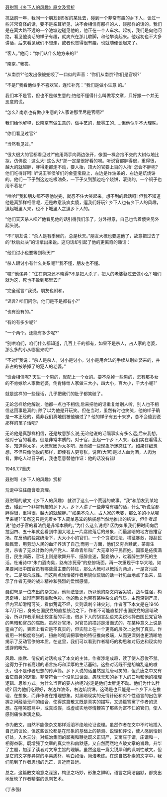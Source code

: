 [聂绀弩《乡下人的风趣》原文及赏析](https://www.vrrw.net/wx/9098.html)

抗战前一年，我同一个朋友到S省的某处去，碰到一个非常有趣的乡下人，谈过一些非常奇怪的话，要不是亲耳听见，决不会相信有那样的人，谈那样的话的。我们是在离大路不远的一个池塘边碰见他的，他正在一个人车水。起初，我们是向他问路，看见他谈话的样子有趣，就爽兴在那儿歇脚，和他攀谈起来。他起初也不大多讲话，后来看见我们不想走，或者也觉得很有趣，也就随便谈起来了。



“客人，”他问：“你们从什么地方来的?”

“南京。”我答。

“从南京?”他发出像被蛇咬了一口似的声音：“你们从南京?你们是官呗?”

“不是!”我看他似乎不喜欢官，连忙补充：“我们是做小生意 的。”

我们本不是官，但也不是做生意的;怕他不懂得什么叫做写文章，只好撒一个并无恶意的谎。

“怎么? 南京也有做小生意的?人家讲那里尽是官啊?”

我们给他解释，说南京有做生意的，做手艺的，赶零工的……但他似乎不大理睬。

“你们看见过官?”

“当然看见过。”

“很大很大的官都看见过?”他用两手向两边张开，像围一棵合抱不交的大树似地比拟，仿佛说：这么大! 这么大!“那一定是很好看的呗。听说官都胖得很，重得很，越大的就越胖，胖得走都走不动，要人抬，顶大的官要上百的人抬! 怎会不胖呢? 他们吃得好呵! 听说王爷侯爷们的金銮宝殿上，左边是炸油条的，右边是炕烧饼的。他们一下子到这边吃根油条，一下子又到那边吃个烧饼，滚烫的，一个铜子也用不着花!”

“哈哈!”我和朋友都不等他说完，就忍不住大笑起来。想不到的趣话呀! 但我不知道他是真那样相信呢，还是故意装疯卖傻，逗我们好玩? 乡下人也有乡下人的风趣，逗起城里人来，也不下城里人之逗乡下人的。

“他们天天杀人呗?”他看见他的话引得我们乐了，分外得意，自己也含着傻笑另外起头说。

“不!”朋友说：“杀人是有季候的。总是秋天。”朋友大概也要逗他了，故意把过去了的“秋后处决”的话拿出来说。这句话却引起了他的更离奇的趣话：

“他们讨小也要等到秋天?”

“杀人跟讨小有什么关系呢?”我不懂，朋友也不懂。

“噫!”他诧异：“住在南京还不晓得?不是把人杀了，把人的老婆娶过去做小么? 咱们就为这，死也不敢到那里去!”

“完全谣言!”我说。朋友也附和。

“谣言? 咱们问你，他们是不是都有小?”

“也有没有的。”

“有的有多少呢?”

“一个两个。还能有多少呢?”

“别哄咱们，咱们什么都知道，几百上千的都有，如果不是杀人，占人家的老婆，那么多的小从哪里来呢?”

“不对!”我说：“杀人是杀人，讨小是讨小。讨小是用合法的手续从别处娶来的，并非占的被杀掉了的犯人的老婆。”

“谁会相信呢? 天生一个男的，就配上一个女的。要不杀掉一些男的，怎有那多女的不肯嫁给人家做老婆，倒肯嫁给人家做三大小，四大小，百大小，千大小呢?”

就是这样的一些怪话，几乎把我们的肚子都笑破了。

无论怎样给他解说，他都一点也不相信;后来把他的话重复给别人听，别人也不相信这回事是真的; 除了以为他是开玩笑。但在当时，虽然有时也笑笑，他的样子确是一本正经的，莫非我们真地倒被他骗过了? 他的样子有五十来岁，总不会傻到说那样的孩子话吧?

无论他是真那样相信，还是故意那么说;无论他说的话隔事实有多么远;后来我想，他对于官的看法，倒是非常本质的。对于官，比起一个乡下人来，我们实在看得太多，知道得太多，大概就因为太多吧，反而被一些现象所迷惑住了。如果仔细想想，不但只像他说的那样，即使有人更夸张，说官(大官)是以人血为酒，人肉为肴，靠吃人过日子的，我也愿意替他作证：他的话没有错!

1946.7.7重庆

聂绀弩《乡下人的风趣》赏析

荒诞中往往蕴含着真理。

聂绀弩的散文《乡下人的风趣》 就讲了这么一个荒诞的故事。“我”和朋友到某地去，碰到一个非常有趣的乡下人，乡下人讲了一些非常有趣的话，什么“听说官都胖得很，重得很，越大的就越胖。”“如果不杀人，占人家的老婆，那么多的小从哪里来呢?”虽然这只是凭着乡下人简单愚笨的脑袋想当然地推出的结论，但作者却说“他对于官的看法倒是非常本质的。”为什么这么说呢? 因为如果我们把时间向后拉回四、五十年就会看到中国大地上一片腐败落后的景象，而最黑暗的地方首推官场。在反动的独裁统治下，大大小小的官们，一个个贪赃枉法、横征暴敛，搜刮民脂民膏，用劳动人民的血汗养活了自己;而另一方面，他们又穷兵黩武，茶毒生灵，杀害了无以计数的共产党人、革命青年和广大无辜的平民百姓。国家是疮痍满目，民生凋蔽，官场上则是歌舞升平、纸醉金迷，娶妾纳小，过着醉生梦死的生活。杜甫诗中“朱门酒肉臭，路有冻死骨”的悲惨场面，再一次重现于中华大地。如果要问旧中国官员有哪些最主要的特征，那么大概可以概括为两点，一是贪污腐化，二是嗜杀成性。而这两点恰恰被作者用貌似荒唐的话一针见血地点了出来，显示了作者无畏的战斗精神和强烈的爱憎感情。

聂绀弩是一位杰出的杂文家。他师法鲁迅，所以他的杂文内容尖锐，战斗性强，构思奇特，雄辩而带有幽默色彩。他的散文也带有某种杂文的气质，主题深刻严肃，但内容却滑稽可笑，看似荒诞不经，实则讽刺辛辣尖刻。作者写下本文是在1946年7月7日，身处在国民党的直接统治之下，作者不可能直接抨击国民党的黑暗政治，所以作者采用比较含蓄的手法，借乡下人的胡言乱语来尖锐地抨击国民党官场的黑暗和官员的腐败。虽然对官场，对官员的描述是漫画式的，在某种意义上说是歪曲了的，表面上看它是不真实的，但实际上在一个更高的层次上达到了真实。作者用一种极度夸张的、扭曲的笔调把事物的特征推向极端，从而更深刻也更清晰地揭示了反动官僚的本质。在这里，我们可以看到作者精巧的构思和对历史和现实的透辟的眼光。

风趣、幽默、俏皮的对话构成了本文的主体。作者涉笔成趣，读了使人忍俊不禁。这得力于作者高超的语言技巧和深厚的生活基础。这些对话既不是胡编乱造的噱头，也不是作者思想的传声筒。乡下人说的话虽然是荒唐可笑的，但荒唐之中又有着它自身的逻辑，非常符合一个没见过世面、愚昧无知的乡下人的口吻和他的推理逻辑、思维方式。为什么当官的要人抬呢?必定是他们太胖走不动。他们为什么胖呢? 因为他们吃得好，左边炸油条，右边炕烧饼。这确是也只能是一个乡下人在推理、在想象，而非作者在推理想象。对黑暗现实的无情针砭和对个性语言的出色掌握之间融洽无间的结合，使得这篇散文既是真实的描写，又通篇寄寓了作者的思想。在嘻笑怒骂中，或真或假，或虚或实地尽情鞭笞了那些为富不仁的官们，使人感到痛快淋漓之极。

作为散文，自然不能像杂文那样滔滔不绝地论证说理。虽然作者在文中不时地插入自己的议论，但这些议论都是在形象的基础上的猜测、说理和评论，使人感到恰到好处，入木三分。对统治集团的鄙夷和鞭挞既义正词严，又寓庄于谐，庄谐和一，相得益彰。既增强了文章的真实性和幽默感，又自然而然地点破文章的旨趣，升华了主题，加深了读者对文章主旨的理解。虽然这是一篇尖锐犀利的讽刺性散文，但是它的文字却异常的平易质朴，明白如话，简洁老练。在这自然朴素的文字中，我们见到了作者思想的光芒，言近而旨远。

总之，这篇散文喻意之深邃，构思之巧妙，形象之鲜明，语言之简洁幽默，都突出地反映了作者精湛的讽刺艺术。

(丁永强)

